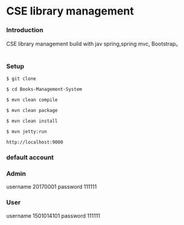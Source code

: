 # CSE library management

### Introduction

CSE library management build with jav spring,spring mvc, Bootstrap。

#

### Setup

```
$ git clone 

$ cd Books-Management-System

$ mvn clean compile

$ mvn clean package

$ mvn clean install

$ mvn jetty:run

http://localhost:9000
```

### default account

### Admin

username 20170001
password 111111

### User

username 1501014101
password 111111
